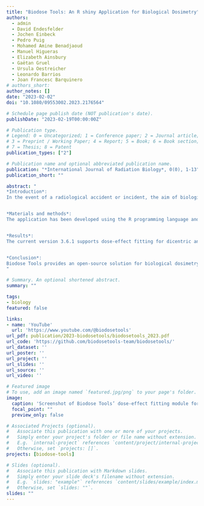 ```yaml
---
title: "Biodose Tools: An R shiny Application for Biological Dosimetry"
authors:
  - admin
  - David Endesfelder
  - Jochen Einbeck
  - Pedro Puig
  - Mohamed Amine Benadjaoud
  - Manuel Higueras
  - Elizabeth Ainsbury
  - Gaëtan Gruel
  - Ursula Oestreicher
  - Leonardo Barrios
  - Joan Francesc Barquinero
# authors_short:
author_notes: []
date: "2023-02-02"
doi: "10.1080/09553002.2023.2176564"

# Schedule page publish date (NOT publication's date).
publishDate: "2023-02-19T00:00:00Z"

# Publication type.
# Legend: 0 = Uncategorized; 1 = Conference paper; 2 = Journal article;
# 3 = Preprint / Working Paper; 4 = Report; 5 = Book; 6 = Book section;
# 7 = Thesis; 8 = Patent
publication_types: ["2"]

# Publication name and optional abbreviated publication name.
publication: "*International Journal of Radiation Biology*, 0(0), 1-13"
publication_short: ""

abstract: "
*Introduction*:
In the event of a radiological accident or incident, the aim of biological dosimetry is to convert the yield of a specific biomarker of exposure to ionizing radiation into an absorbed dose. Since the 1980s, various tools have been used to deal with the statistical procedures needed for biological dosimetry, and in general those who made several calculations for different biomarkers were based on closed source software. Here we present a new open source program, Biodose Tools, that has been developed under the umbrella of RENEB (Running the European Network of Biological and retrospective Physical dosimetry).


*Materials and methods*:
The application has been developed using the R programming language and the shiny package as a framework to create a user-friendly online solution. Since no unique method exists for the different mathematical processes, several meetings and periodic correspondence were held in order to reach a consensus on the solutions to be implemented.


*Results*:
The current version 3.6.1 supports dose-effect fitting for dicentric and translocation assay. For dose estimation Biodose Tools implements those methods indicated in international guidelines and a specific method to assess heterogeneous exposures. The app can include information on the irradiation conditions to generate the calibration curve. Also, in the dose estimate, information about the accident can be included as well as the explanation of the results obtained. Because the app allows generating a report in various formats, it allows traceability of each biological dosimetry study carried out. The app has been used globally in different exercises and training, which has made it possible to find errors and improve the app itself. There are some features that still need consensus, such as curve fitting and dose estimation using micronucleus analysis. It is also planned to include a package dedicated to interlaboratory comparisons and the incorporation of Bayesian methods for dose estimation.


*Conclusion*:
Biodose Tools provides an open-source solution for biological dosimetry laboratories. The consensus reached helps to harmonize the way in which uncertainties are calculated. In addition, because each laboratory can download and customize the app’s source code, it offers a platform to integrate new features.
"

# Summary. An optional shortened abstract.
summary: ""

tags:
- biology
featured: false

links:
- name: 'YouTube'
  url: 'https://www.youtube.com/@biodosetools'
url_pdf: publication/2023-biodosetools/biodosetools_2023.pdf
url_code: 'https://github.com/biodosetools-team/biodosetools/'
url_dataset: ''
url_poster: ''
url_project: ''
url_slides: ''
url_source: ''
url_video: ''

# Featured image
# To use, add an image named `featured.jpg/png` to your page's folder.
image:
  caption: 'Screenshot of Biodose Tools’ dose-effect fitting module for dicentric aberrations.'
  focal_point: ""
  preview_only: false

# Associated Projects (optional).
#   Associate this publication with one or more of your projects.
#   Simply enter your project's folder or file name without extension.
#   E.g. `internal-project` references `content/project/internal-project/index.md`.
#   Otherwise, set `projects: []`.
projects: [biodose-tools]

# Slides (optional).
#   Associate this publication with Markdown slides.
#   Simply enter your slide deck's filename without extension.
#   E.g. `slides: "example"` references `content/slides/example/index.md`.
#   Otherwise, set `slides: ""`.
slides: ""
---
```

